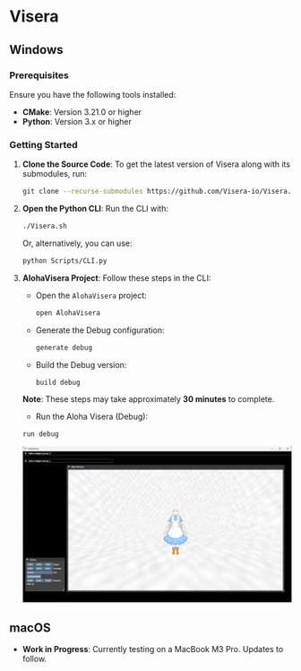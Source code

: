 # Visera

## Windows

### Prerequisites
Ensure you have the following tools installed:
- **CMake**: Version 3.21.0 or higher
- **Python**: Version 3.x or higher

### Getting Started
1. **Clone the Source Code**:
   To get the latest version of Visera along with its submodules, run:
   ```bash
   git clone --recurse-submodules https://github.com/Visera-io/Visera.git
   ```

2. **Open the Python CLI**:
   Run the CLI with:
   ```bash
   ./Visera.sh
   ```
   Or, alternatively, you can use:
   ```bash
   python Scripts/CLI.py
   ```

3. **AlohaVisera Project**:
   Follow these steps in the CLI:
   - Open the `AlohaVisera` project:
     ```bash
     open AlohaVisera
     ```
   - Generate the Debug configuration:
     ```bash
     generate debug
     ```
   - Build the Debug version:
     ```bash
     build debug
     ```
   **Note**: These steps may take approximately **30 minutes** to complete.

    - Run the Aloha Visera (Debug):
     ```bash
     run debug
     ```
    ![Aloha Visera](./Apps/AlohaVisera/Assets/AlohaVisera.png)


## macOS

- **Work in Progress**: Currently testing on a MacBook M3 Pro. Updates to follow.
